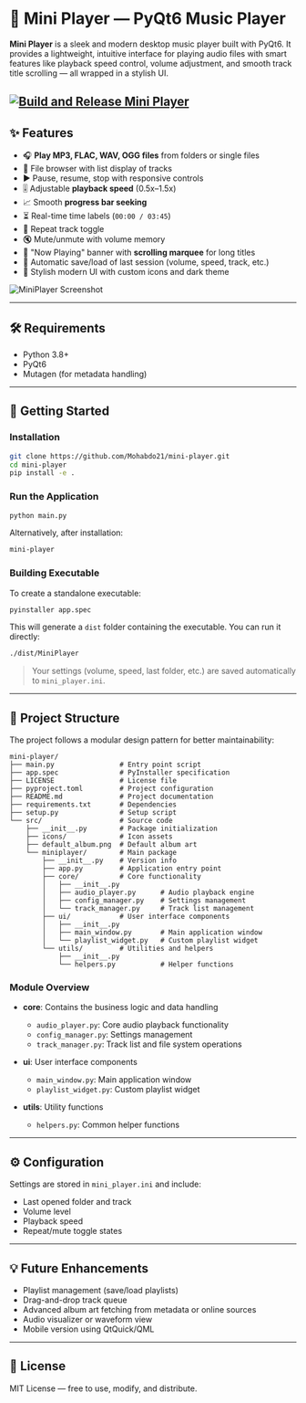 # 🎵 Mini Player — PyQt6 Music Player

**Mini Player** is a sleek and modern desktop music player built with PyQt6. It provides a lightweight, intuitive interface for playing audio files with smart features like playback speed control, volume adjustment, and smooth track title scrolling — all wrapped in a stylish UI.

[![Build and Release Mini Player](https://github.com/Mohabdo21/mini-player/actions/workflows/release.yml/badge.svg)](https://github.com/Mohabdo21/mini-player/actions/workflows/release.yml)
---

## ✨ Features

- 🎧 **Play MP3, FLAC, WAV, OGG files** from folders or single files
- 📂 File browser with list display of tracks
- ▶️ Pause, resume, stop with responsive controls
- 🎚 Adjustable **playback speed** (0.5x–1.5x)
- 📈 Smooth **progress bar seeking**
- ⏳ Real-time time labels (`00:00 / 03:45`)
- 🔁 Repeat track toggle
- 🔇 Mute/unmute with volume memory
- 📀 "Now Playing" banner with **scrolling marquee** for long titles
- 💾 Automatic save/load of last session (volume, speed, track, etc.)
- 🎨 Stylish modern UI with custom icons and dark theme

![MiniPlayer Screenshot](https://github.com/user-attachments/assets/2b1ffb56-276a-4a36-a822-57582ab9989a)

---

## 🛠️ Requirements

- Python 3.8+
- PyQt6
- Mutagen (for metadata handling)

---

## 🚀 Getting Started

### Installation

```bash
git clone https://github.com/Mohabdo21/mini-player.git
cd mini-player
pip install -e .
```

### Run the Application

```bash
python main.py
```

Alternatively, after installation:

```bash
mini-player
```

### Building Executable

To create a standalone executable:

```bash
pyinstaller app.spec
```

This will generate a `dist` folder containing the executable. You can run it directly:

```bash
./dist/MiniPlayer
```

> Your settings (volume, speed, last folder, etc.) are saved automatically to `mini_player.ini`.

---

## 📁 Project Structure

The project follows a modular design pattern for better maintainability:

```
mini-player/
├── main.py                # Entry point script
├── app.spec               # PyInstaller specification
├── LICENSE                # License file
├── pyproject.toml         # Project configuration
├── README.md              # Project documentation
├── requirements.txt       # Dependencies
├── setup.py               # Setup script
└── src/                   # Source code
    ├── __init__.py        # Package initialization
    ├── icons/             # Icon assets
    ├── default_album.png  # Default album art
    └── miniplayer/        # Main package
        ├── __init__.py    # Version info
        ├── app.py         # Application entry point
        ├── core/          # Core functionality
        │   ├── __init__.py
        │   ├── audio_player.py      # Audio playback engine
        │   ├── config_manager.py    # Settings management
        │   └── track_manager.py     # Track list management
        ├── ui/            # User interface components
        │   ├── __init__.py
        │   ├── main_window.py       # Main application window
        │   └── playlist_widget.py   # Custom playlist widget
        └── utils/         # Utilities and helpers
            ├── __init__.py
            └── helpers.py           # Helper functions
```

### Module Overview

- **core**: Contains the business logic and data handling
  - `audio_player.py`: Core audio playback functionality
  - `config_manager.py`: Settings management
  - `track_manager.py`: Track list and file system operations

- **ui**: User interface components
  - `main_window.py`: Main application window
  - `playlist_widget.py`: Custom playlist widget

- **utils**: Utility functions
  - `helpers.py`: Common helper functions

---

## ⚙️ Configuration

Settings are stored in `mini_player.ini` and include:

- Last opened folder and track
- Volume level
- Playback speed
- Repeat/mute toggle states

---

## 💡 Future Enhancements

- Playlist management (save/load playlists)
- Drag-and-drop track queue
- Advanced album art fetching from metadata or online sources
- Audio visualizer or waveform view
- Mobile version using QtQuick/QML

---

## 🪪 License

MIT License — free to use, modify, and distribute.
